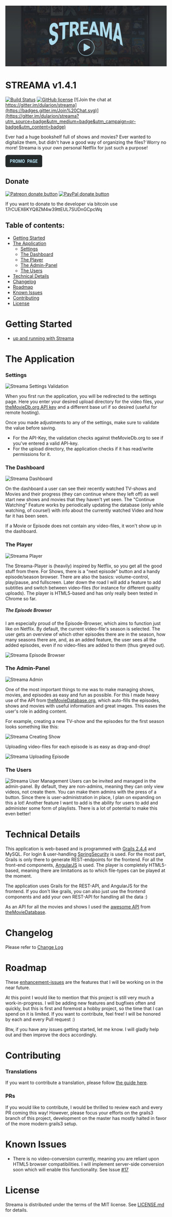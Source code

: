 ![Streama Banner](design/banner2.png)
# STREAMA v1.4.1


[![Build Status](https://travis-ci.org/dularion/streama.svg?branch=master)](https://travis-ci.org/dularion/streama) [![GitHub license](https://img.shields.io/github/license/mashape/apistatus.svg)](https://github.com/dularion/streama/blob/master/LICENSE.md) [![Join the chat at https://gitter.im/dularion/streama](https://badges.gitter.im/Join%20Chat.svg)](https://gitter.im/dularion/streama?utm_source=badge&utm_medium=badge&utm_campaign=pr-badge&utm_content=badge)

Ever had a huge bookshelf full of shows and movies? Ever wanted to digitalize them, but didn't have a good way of organizing the files? Worry no more! Streama is your own personal Netflix for just such a purpose!

[![promo-page.png](design/promo-page.png)](http://dularion.github.io/streama/)


## Donate
<span class="badge-patreon"><a href="https://www.patreon.com/user?u=7362340" title="Donate to this project using Patreon"><img src="https://img.shields.io/badge/patreon-donate-yellow.svg" alt="Patreon donate button" /></a></span>
<span class="badge-paypal"><a href="https://www.paypal.me/AntoniaEngfors" title="Donate to this project using Paypal"><img src="https://img.shields.io/badge/paypal-donate-yellow.svg" alt="PayPal donate button" /></a></span>

If you want to donate to the developer via bitcoin use 17rCUEX6KYQ8ZM4w39ttEUL7SUDnGCpcWq  



## Table of contents:
- [Getting Started](#getting-started)
- [The Application](#the-application)
  - [Settings](#settings)
  - [The Dashboard](#the-dashboard)
  - [The Player](#the-player)
  - [The Admin-Panel](#the-admin-panel)
  - [The Users](#the-users) 
- [Technical Details](#technical-details)
- [Changelog](#changelog)
- [Roadmap](#roadmap)
- [Known Issues](#known-issues)
- [Contributing](#contributing)
- [License](#license)

# Getting Started
- [up and running with Streama](https://github.com/dularion/streama/wiki/Getting-started)

# The Application

### Settings
![Streama Settings Validation](http://i.imgur.com/oEMXLPk.gif)

When you first run the application, you will be redirected to the settings page. Here you enter your desired upload directory for the video files, your [theMovieDb.org API key](https://www.themoviedb.org/documentation/api) and a different base url if so desired (useful for remote hosting).

Once you made adjustments to any of the settings, make sure to validate the value before saving.
- For the API-Key, the validation checks against theMovieDb.org to see if you've entered a valid API-key.
- For the upload directory, the application checks if it has read/write permissions for it.

### The Dashboard
![Streama Dashboard](http://new.tinygrab.com/d9072ef564654c6e245c442e9c7d95facd4b738538.png)

On the dashboard a user can see their recently watched TV-shows and Movies and their progress (they can continue where they left off) as well start new shows and movies that they haven't yet seen. The "Continue Watching" Feature works by periodically updating the database (only while watching, of course!) with info about the currently watched Video and how far it has been seen.

If a Movie or Episode does not contain any video-files, it won't show up in the dashboard.

### The Player
![Streama Player](http://new.tinygrab.com/d9072ef56407e5d1ac40fab040aedc398a9abb3609.png)

The Streama-Player is (heavily) inspired by Netflix, so you get all the good stuff from there. For Shows, there is a "next episode" button and a handy episode/season browser. There are also the basics: volume-control, play/pause, and fullscreen. 
Later down the road I will add a feature to add subtitles and switch between video-files (for instance for different quality uploads). 
The player is HTML5-based and has only really been tested in Chrome so far.

##### The Episode Browser
I am especially proud of the Episode-Browser, which aims to function just like on Netflix. By default, the current video-file's season is selected. The user gets an overview of which other episodes there are in the season, how many seasons there are, and, as an added feature, the user sees all the added episodes, even if no video-files are added to them (thus greyed out).

![Streama Episode Browser](http://i.imgur.com/MLE6TpH.gif)

### The Admin-Panel
![Streama Admin](http://new.tinygrab.com/d9072ef56484ebb444cc2fc7bc11f18e9f1706f68f.png)

One of the most important things to me was to make managing shows, movies, and episodes as easy and fun as possible. For this I made heavy use of the API from [theMovieDatabase.org](https://www.themoviedb.org/), which auto-fills the episodes, shows and movies with useful information and great images. This eases the user's role in adding content.

For example, creating a new TV-show and the episodes for the first season looks something like this:

![Streama Creating Show](http://i.imgur.com/TLptKdp.gif)

Uploading video-files for each episode is as easy as drag-and-drop!

![Streama Uploading Episode](http://i.imgur.com/StgES0S.gif)

### The Users
![Streama User Management](http://new.tinygrab.com/d9072ef564717c22dde948c726144b1b707a607adc.png)
Users can be invited and managed in the admin-panel. By default, they are non-admins, meaning they can only view videos, not create them. You can make them admins with the press of a button. Since there is user-administration in place, I plan on expanding on this a lot! Another feature I want to add is the ability for users to add and administer some form of playlists. There is a lot of potential to make this even better!

# Technical Details
This application is web-based and is programmed with [Grails 2.4.4](https://grails.org/) and MySQL. For login & user-handling [SpringSecurity](http://projects.spring.io/spring-security/) is used. For the most part, Grails is only there to generate REST-endpoints for the frontend. For all the front-end components, [AngularJS](https://angularjs.org/) is used. The player is completely HTML5-based, meaning there are limitations as to which file-types can be played at the moment.

The application uses Grails for the REST-API, and AngularJS for the frontend. If you don't like grails, you can also just use the frontend components and add your own REST-API for handling all the data :)

As an API for all the movies and shows I used the [awesome API](https://www.themoviedb.org/documentation/api) from [theMovieDatabase](https://www.themoviedb.org).

# Changelog
Please refer to [Change Log](https://github.com/dularion/streama/blob/master/CHANGELOG.md)

# Roadmap
These [enhancement-issues](https://github.com/dularion/streama/issues?q=is%3Aopen+is%3Aissue+label%3Aenhancement) are the features that I will be working on in the near future.

At this point I would like to mention that this project is still very much a work-in-progress. I will be adding new features and bugfixes often and quickly, but this is first and foremost a hobby project, so the time that I can spend on it is limited. If you want to contribute, feel free! I will be honored by each and every Pull request :)

Btw, if you have any issues getting started, let me know. I will gladly help out and then improve the docs accordingly. 

# Contributing
### Translations
If you want to contribute a translation, please follow [the guide here](https://github.com/dularion/streama/wiki/Translating-the-app). 

### PRs
If you would like to contribute, I would be thrilled to review each and every PR coming this way! However, please focus your efforts on the grails3 branch of this project, development on the master has mostly halted in favor of the more modern grails3 setup. 


# Known Issues
- There is no video-conversion currently, meaning you are reliant upon HTML5 browser compatibilities. I will implement server-side conversion soon which will enable this functionality. See Issue [#17](https://github.com/dularion/streama/issues/17)

# License
Streama is distributed under the terms of the MIT license.
See [LICENSE.md](https://github.com/dularion/streama/blob/master/LICENSE.md) for details.
